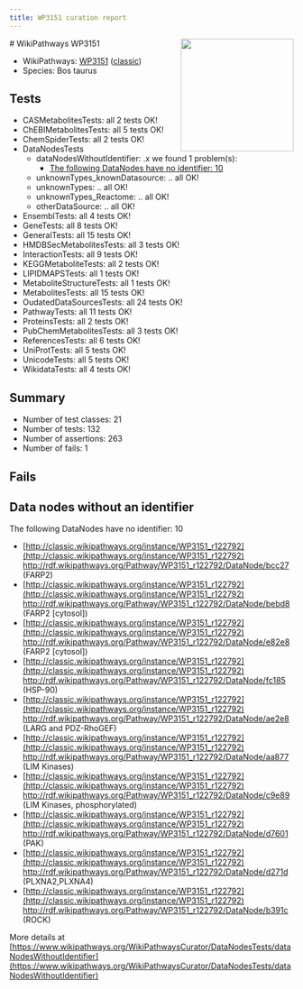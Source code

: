 ```yaml
---
title: WP3151 curation report
---
```


<img style="float: right; width: 200px" src="https://upload.wikimedia.org/wikipedia/commons/thumb/8/83/Wplogo_with_text_500.png/640px-Wplogo_with_text_500.png" />
# WikiPathways WP3151

* WikiPathways: [WP3151](https://wikipathways.org/pathways/WP3151) ([classic](https://classic.wikipathways.org/instance/WP3151))
* Species: Bos taurus
## Tests
* CASMetabolitesTests: all 2 tests OK!
* ChEBIMetabolitesTests: all 5 tests OK!
* ChemSpiderTests: all 2 tests OK!
* DataNodesTests
    * dataNodesWithoutIdentifier: .x we found 1 problem(s):
        * [The following DataNodes have no identifier: 10](#8792c490)
    * unknownTypes_knownDatasource: .. all OK!
    * unknownTypes: .. all OK!
    * unknownTypes_Reactome: .. all OK!
    * otherDataSource: .. all OK!
* EnsemblTests: all 4 tests OK!
* GeneTests: all 8 tests OK!
* GeneralTests: all 15 tests OK!
* HMDBSecMetabolitesTests: all 3 tests OK!
* InteractionTests: all 9 tests OK!
* KEGGMetaboliteTests: all 2 tests OK!
* LIPIDMAPSTests: all 1 tests OK!
* MetaboliteStructureTests: all 1 tests OK!
* MetabolitesTests: all 15 tests OK!
* OudatedDataSourcesTests: all 24 tests OK!
* PathwayTests: all 11 tests OK!
* ProteinsTests: all 2 tests OK!
* PubChemMetabolitesTests: all 3 tests OK!
* ReferencesTests: all 6 tests OK!
* UniProtTests: all 5 tests OK!
* UnicodeTests: all 5 tests OK!
* WikidataTests: all 4 tests OK!


## Summary

* Number of test classes: 21
* Number of tests: 132
* Number of assertions: 263
* Number of fails: 1

## Fails

<a name="8792c490" />

## Data nodes without an identifier

The following DataNodes have no identifier: 10

* [http://classic.wikipathways.org/instance/WP3151_r122792](http://classic.wikipathways.org/instance/WP3151_r122792) http://rdf.wikipathways.org/Pathway/WP3151_r122792/DataNode/bcc27 (FARP2)
* [http://classic.wikipathways.org/instance/WP3151_r122792](http://classic.wikipathways.org/instance/WP3151_r122792) http://rdf.wikipathways.org/Pathway/WP3151_r122792/DataNode/bebd8 (FARP2 [cytosol])
* [http://classic.wikipathways.org/instance/WP3151_r122792](http://classic.wikipathways.org/instance/WP3151_r122792) http://rdf.wikipathways.org/Pathway/WP3151_r122792/DataNode/e82e8 (FARP2 [cytosol])
* [http://classic.wikipathways.org/instance/WP3151_r122792](http://classic.wikipathways.org/instance/WP3151_r122792) http://rdf.wikipathways.org/Pathway/WP3151_r122792/DataNode/fc185 (HSP-90)
* [http://classic.wikipathways.org/instance/WP3151_r122792](http://classic.wikipathways.org/instance/WP3151_r122792) http://rdf.wikipathways.org/Pathway/WP3151_r122792/DataNode/ae2e8 (LARG and PDZ-RhoGEF)
* [http://classic.wikipathways.org/instance/WP3151_r122792](http://classic.wikipathways.org/instance/WP3151_r122792) http://rdf.wikipathways.org/Pathway/WP3151_r122792/DataNode/aa877 (LIM Kinases)
* [http://classic.wikipathways.org/instance/WP3151_r122792](http://classic.wikipathways.org/instance/WP3151_r122792) http://rdf.wikipathways.org/Pathway/WP3151_r122792/DataNode/c9e89 (LIM Kinases,
phosphorylated)
* [http://classic.wikipathways.org/instance/WP3151_r122792](http://classic.wikipathways.org/instance/WP3151_r122792) http://rdf.wikipathways.org/Pathway/WP3151_r122792/DataNode/d7601 (PAK)
* [http://classic.wikipathways.org/instance/WP3151_r122792](http://classic.wikipathways.org/instance/WP3151_r122792) http://rdf.wikipathways.org/Pathway/WP3151_r122792/DataNode/d271d (PLXNA2,PLXNA4)
* [http://classic.wikipathways.org/instance/WP3151_r122792](http://classic.wikipathways.org/instance/WP3151_r122792) http://rdf.wikipathways.org/Pathway/WP3151_r122792/DataNode/b391c (ROCK)


More details at [https://www.wikipathways.org/WikiPathwaysCurator/DataNodesTests/dataNodesWithoutIdentifier](https://www.wikipathways.org/WikiPathwaysCurator/DataNodesTests/dataNodesWithoutIdentifier)

